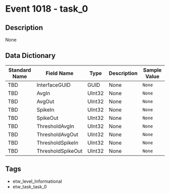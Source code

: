 # Event 1018 - task_0

## Description
None

## Data Dictionary
|Standard Name|Field Name|Type|Description|Sample Value|
|---|---|---|---|---|
|TBD|InterfaceGUID|GUID|None|`None`|
|TBD|AvgIn|UInt32|None|`None`|
|TBD|AvgOut|UInt32|None|`None`|
|TBD|SpikeIn|UInt32|None|`None`|
|TBD|SpikeOut|UInt32|None|`None`|
|TBD|ThresholdAvgIn|UInt32|None|`None`|
|TBD|ThresholdAvgOut|UInt32|None|`None`|
|TBD|ThresholdSpikeIn|UInt32|None|`None`|
|TBD|ThresholdSpikeOut|UInt32|None|`None`|

## Tags
* etw_level_Informational
* etw_task_task_0